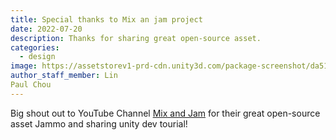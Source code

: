 ```yaml
---
title: Special thanks to Mix an jam project
date: 2022-07-20
description: Thanks for sharing great open-source asset.
categories:
  - design
image: https://assetstorev1-prd-cdn.unity3d.com/package-screenshot/da51d609-18bc-486b-b7f0-63525d23f958.webp
author_staff_member: Lin
Paul Chou
---
```

Big shout out to YouTube Channel 
[Mix and Jam](https://youtube.com/c/MixandJam) for their great open-source asset Jammo and sharing unity dev tourial!
